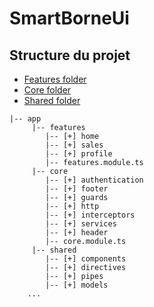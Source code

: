 # SmartBorneUi

## Structure du projet
- [Features folder](/src/app/features/README.md)
- [Core folder](/src/app/core/README.md)
- [Shared folder](/src/app/shared/README.md)
```
|-- app
     |-- features
        |-- [+] home
        |-- [+] sales
        |-- [+] profile
        |-- features.module.ts
     |-- core
        |-- [+] authentication
        |-- [+] footer
        |-- [+] guards
        |-- [+] http
        |-- [+] interceptors
        |-- [+] services
        |-- [+] header
        |-- core.module.ts
     |-- shared
        |-- [+] components
        |-- [+] directives
        |-- [+] pipes
        |-- [+] models
    ...
```
